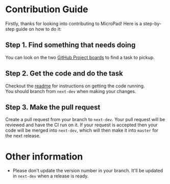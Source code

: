 # Contribution Guide
Firstly, thanks for looking into contributing to MicroPad! Here is a step-by-step guide on how to do it:

## Step 1. Find something that needs doing
You can look on the two [GitHub Project boards](https://github.com/orgs/MicroPad/projects)
to find a task to pickup.

## Step 2. Get the code and do the task
Checkout the [readme](https://github.com/MicroPad/MicroPad-Core/blob/master/README.md) for instructions on getting the code running.  
You should branch from `next-dev` when making your changes.

## Step 3. Make the pull request
Create a pull request from your branch to `next-dev`. Your pull request will be reviewed and have the CI run on it.
If your request is accepted then your code will be merged into `next-dev`, which will then make it into `master` for the next release.

# Other information
- Please don't update the version number in your branch. It'll be updated in `next-dev` when a release is ready.
